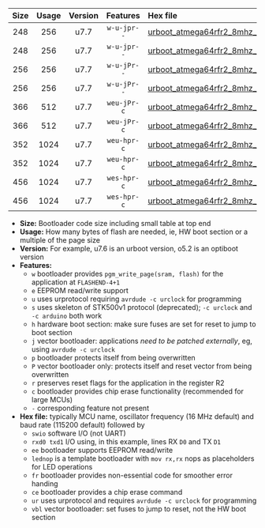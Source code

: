 |Size|Usage|Version|Features|Hex file|
|:-:|:-:|:-:|:-:|:--|
|248|256|u7.7|`w-u-jpr--`|[urboot_atmega64rfr2_8mhz_230400bps_swio_rxd2_txd3_lednop_ur_vbl.hex](https://raw.githubusercontent.com/stefanrueger/urboot.hex/main/mcus/atmega64rfr2/fcpu_8mhz/230400_bps/urboot_atmega64rfr2_8mhz_230400bps_swio_rxd2_txd3_lednop_ur_vbl.hex)|
|248|256|u7.7|`w-u-jpr--`|[urboot_atmega64rfr2_8mhz_230400bps_swio_rxe0_txe1_lednop_ur_vbl.hex](https://raw.githubusercontent.com/stefanrueger/urboot.hex/main/mcus/atmega64rfr2/fcpu_8mhz/230400_bps/urboot_atmega64rfr2_8mhz_230400bps_swio_rxe0_txe1_lednop_ur_vbl.hex)|
|256|256|u7.7|`w-u-jPr--`|[urboot_atmega64rfr2_8mhz_230400bps_swio_rxd2_txd3_ur_vbl.hex](https://raw.githubusercontent.com/stefanrueger/urboot.hex/main/mcus/atmega64rfr2/fcpu_8mhz/230400_bps/urboot_atmega64rfr2_8mhz_230400bps_swio_rxd2_txd3_ur_vbl.hex)|
|256|256|u7.7|`w-u-jPr--`|[urboot_atmega64rfr2_8mhz_230400bps_swio_rxe0_txe1_ur_vbl.hex](https://raw.githubusercontent.com/stefanrueger/urboot.hex/main/mcus/atmega64rfr2/fcpu_8mhz/230400_bps/urboot_atmega64rfr2_8mhz_230400bps_swio_rxe0_txe1_ur_vbl.hex)|
|366|512|u7.7|`weu-jPr-c`|[urboot_atmega64rfr2_8mhz_230400bps_swio_rxd2_txd3_ee_lednop_fr_ce_ur_vbl.hex](https://raw.githubusercontent.com/stefanrueger/urboot.hex/main/mcus/atmega64rfr2/fcpu_8mhz/230400_bps/urboot_atmega64rfr2_8mhz_230400bps_swio_rxd2_txd3_ee_lednop_fr_ce_ur_vbl.hex)|
|366|512|u7.7|`weu-jPr-c`|[urboot_atmega64rfr2_8mhz_230400bps_swio_rxe0_txe1_ee_lednop_fr_ce_ur_vbl.hex](https://raw.githubusercontent.com/stefanrueger/urboot.hex/main/mcus/atmega64rfr2/fcpu_8mhz/230400_bps/urboot_atmega64rfr2_8mhz_230400bps_swio_rxe0_txe1_ee_lednop_fr_ce_ur_vbl.hex)|
|352|1024|u7.7|`weu-hpr-c`|[urboot_atmega64rfr2_8mhz_230400bps_swio_rxd2_txd3_ee_lednop_fr_ce_ur.hex](https://raw.githubusercontent.com/stefanrueger/urboot.hex/main/mcus/atmega64rfr2/fcpu_8mhz/230400_bps/urboot_atmega64rfr2_8mhz_230400bps_swio_rxd2_txd3_ee_lednop_fr_ce_ur.hex)|
|352|1024|u7.7|`weu-hpr-c`|[urboot_atmega64rfr2_8mhz_230400bps_swio_rxe0_txe1_ee_lednop_fr_ce_ur.hex](https://raw.githubusercontent.com/stefanrueger/urboot.hex/main/mcus/atmega64rfr2/fcpu_8mhz/230400_bps/urboot_atmega64rfr2_8mhz_230400bps_swio_rxe0_txe1_ee_lednop_fr_ce_ur.hex)|
|456|1024|u7.7|`wes-hpr-c`|[urboot_atmega64rfr2_8mhz_230400bps_swio_rxd2_txd3_ee_lednop_fr_ce.hex](https://raw.githubusercontent.com/stefanrueger/urboot.hex/main/mcus/atmega64rfr2/fcpu_8mhz/230400_bps/urboot_atmega64rfr2_8mhz_230400bps_swio_rxd2_txd3_ee_lednop_fr_ce.hex)|
|456|1024|u7.7|`wes-hpr-c`|[urboot_atmega64rfr2_8mhz_230400bps_swio_rxe0_txe1_ee_lednop_fr_ce.hex](https://raw.githubusercontent.com/stefanrueger/urboot.hex/main/mcus/atmega64rfr2/fcpu_8mhz/230400_bps/urboot_atmega64rfr2_8mhz_230400bps_swio_rxe0_txe1_ee_lednop_fr_ce.hex)|

- **Size:** Bootloader code size including small table at top end
- **Usage:** How many bytes of flash are needed, ie, HW boot section or a multiple of the page size
- **Version:** For example, u7.6 is an urboot version, o5.2 is an optiboot version
- **Features:**
  + `w` bootloader provides `pgm_write_page(sram, flash)` for the application at `FLASHEND-4+1`
  + `e` EEPROM read/write support
  + `u` uses urprotocol requiring `avrdude -c urclock` for programming
  + `s` uses skeleton of STK500v1 protocol (deprecated); `-c urclock` and `-c arduino` both work
  + `h` hardware boot section: make sure fuses are set for reset to jump to boot section
  + `j` vector bootloader: applications *need to be patched externally*, eg, using `avrdude -c urclock`
  + `p` bootloader protects itself from being overwritten
  + `P` vector bootloader only: protects itself and reset vector from being overwritten
  + `r` preserves reset flags for the application in the register R2
  + `c` bootloader provides chip erase functionality (recommended for large MCUs)
  + `-` corresponding feature not present
- **Hex file:** typically MCU name, oscillator frequency (16 MHz default) and baud rate (115200 default) followed by
  + `swio` software I/O (not UART)
  + `rxd0 txd1` I/O using, in this example, lines RX `D0` and TX `D1`
  + `ee` bootloader supports EEPROM read/write
  + `lednop` is a template bootloader with `mov rx,rx` nops as placeholders for LED operations
  + `fr` bootloader provides non-essential code for smoother error handing
  + `ce` bootloader provides a chip erase command
  + `ur` uses urprotocol and requires `avrdude -c urclock` for programming
  + `vbl` vector bootloader: set fuses to jump to reset, not the HW boot section
